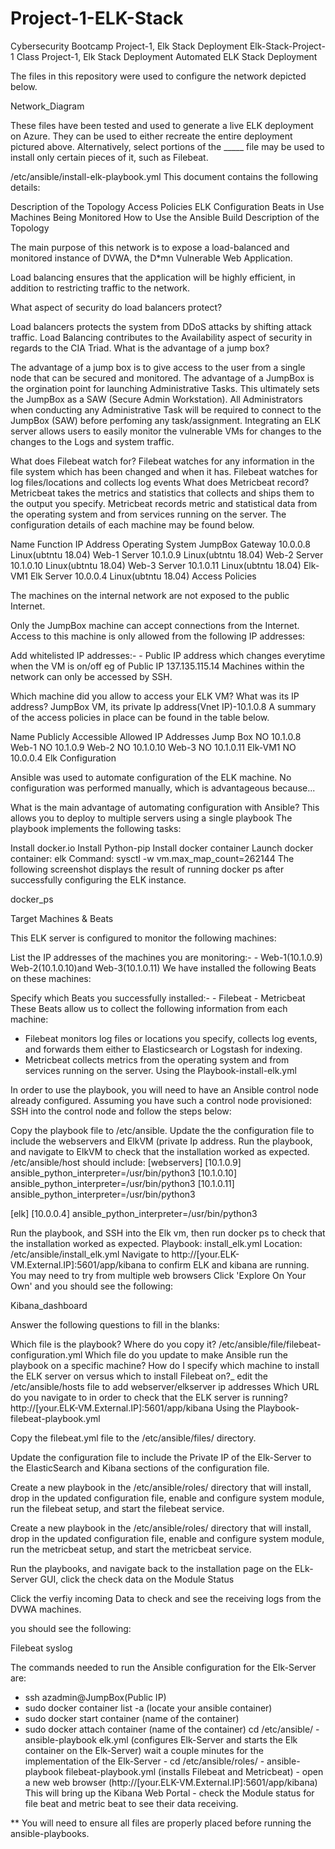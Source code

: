 # Project-1-ELK-Stack
Cybersecurity Bootcamp Project-1, Elk Stack Deployment
Elk-Stack-Project-1
Class Project-1, Elk Stack Deployment Automated ELK Stack Deployment

The files in this repository were used to configure the network depicted below.

Network_Diagram

These files have been tested and used to generate a live ELK deployment on Azure. They can be used to either recreate the entire deployment pictured above. Alternatively, select portions of the _____ file may be used to install only certain pieces of it, such as Filebeat.

   /etc/ansible/install-elk-playbook.yml
This document contains the following details:

Description of the Topology
Access Policies
ELK Configuration
Beats in Use
Machines Being Monitored
How to Use the Ansible Build
Description of the Topology

The main purpose of this network is to expose a load-balanced and monitored instance of DVWA, the D*mn Vulnerable Web Application.

Load balancing ensures that the application will be highly efficient, in addition to restricting traffic to the network.

What aspect of security do load balancers protect?

Load balancers protects the system from DDoS attacks by shifting attack traffic.
Load Balancing contributes to the Availability aspect of security in regards to the CIA Triad.
What is the advantage of a jump box?

The advantage of a jump box is to give access to the user from a single node that can be secured and monitored.
The advantage of a JumpBox is the orgination point for launching Administrative Tasks. This ultimately sets the JumpBox as a SAW (Secure Admin Workstation). All Administrators when conducting any Administrative Task will be required to connect to the JumpBox (SAW) before perfoming any task/assignment.
Integrating an ELK server allows users to easily monitor the vulnerable VMs for changes to the changes to the Logs and system traffic.

What does Filebeat watch for?
Filebeat watches for any information in the file system which has been changed and when it has.
Filebeat watches for log files/locations and collects log events
What does Metricbeat record?
Metricbeat takes the metrics and statistics that collects and ships them to the output you specify.
Metricbeat records metric and statistical data from the operating system and from services running on the server.
The configuration details of each machine may be found below.

Name	Function	IP Address	Operating System
JumpBox	Gateway	10.0.0.8	Linux(ubtntu 18.04)
Web-1	Server	10.1.0.9	Linux(ubtntu 18.04)
Web-2	Server	10.1.0.10	Linux(ubtntu 18.04)
Web-3	Server	10.1.0.11	Linux(ubtntu 18.04)
Elk-VM1	Elk Server	10.0.0.4	Linux(ubtntu 18.04)
Access Policies

The machines on the internal network are not exposed to the public Internet.

Only the JumpBox machine can accept connections from the Internet. Access to this machine is only allowed from the following IP addresses:

Add whitelisted IP addresses:- - Public IP address which changes everytime when the VM is on/off eg of Public IP 137.135.115.14
Machines within the network can only be accessed by SSH.

Which machine did you allow to access your ELK VM? What was its IP address? JumpBox VM, its private Ip address(Vnet IP)-10.1.0.8
A summary of the access policies in place can be found in the table below.

Name	Publicly Accessible	Allowed IP Addresses
Jump Box	NO	10.1.0.8
Web-1	NO	10.1.0.9
Web-2	NO	10.1.0.10
Web-3	NO	10.1.0.11
Elk-VM1	NO	10.0.0.4
Elk Configuration

Ansible was used to automate configuration of the ELK machine. No configuration was performed manually, which is advantageous because...

What is the main advantage of automating configuration with Ansible?
This allows you to deploy to multiple servers using a single playbook
The playbook implements the following tasks:

Install docker.io
Install Python-pip
Install docker container
Launch docker container: elk
Command: sysctl -w vm.max_map_count=262144
The following screenshot displays the result of running docker ps after successfully configuring the ELK instance.

docker_ps

Target Machines & Beats

This ELK server is configured to monitor the following machines:

List the IP addresses of the machines you are monitoring:- - Web-1(10.1.0.9) Web-2(10.1.0.10)and Web-3(10.1.0.11)
We have installed the following Beats on these machines:

Specify which Beats you successfully installed:- - Filebeat - Metricbeat
These Beats allow us to collect the following information from each machine:

- Filebeat monitors log files or locations you specify, collects log events, and forwards them either to Elasticsearch or Logstash for indexing.
- Metricbeat collects metrics from the operating system and from services running on the server.
Using the Playbook-install-elk.yml

 In order to use the playbook, you will need to have an Ansible control node already configured. Assuming you have such a control node provisioned: 
SSH into the control node and follow the steps below:

Copy the playbook file to /etc/ansible.
Update the the configuration file to include the webservers and ElkVM (private Ip address.
Run the playbook, and navigate to ElkVM to check that the installation worked as expected. /etc/ansible/host should include:
[webservers] [10.1.0.9] ansible_python_interpreter=/usr/bin/python3 [10.1.0.10] ansible_python_interpreter=/usr/bin/python3 [10.1.0.11] ansible_python_interpreter=/usr/bin/python3

[elk] [10.0.0.4] ansible_python_interpreter=/usr/bin/python3

Run the playbook, and SSH into the Elk vm, then run docker ps to check that the installation worked as expected. Playbook: install_elk.yml Location: /etc/ansible/install_elk.yml Navigate to http://[your.ELK-VM.External.IP]:5601/app/kibana to confirm ELK and kibana are running. You may need to try from multiple web browsers Click 'Explore On Your Own' and you should see the following:

Kibana_dashboard

Answer the following questions to fill in the blanks:

Which file is the playbook? Where do you copy it? /etc/ansible/file/filebeat-configuration.yml
Which file do you update to make Ansible run the playbook on a specific machine? How do I specify which machine to install the ELK server on versus which to install Filebeat on?_ edit the /etc/ansible/hosts file to add webserver/elkserver ip addresses
Which URL do you navigate to in order to check that the ELK server is running? http://[your.ELK-VM.External.IP]:5601/app/kibana
Using the Playbook-filebeat-playbook.yml

Copy the filebeat.yml file to the /etc/ansible/files/ directory.

Update the configuration file to include the Private IP of the Elk-Server to the ElasticSearch and Kibana sections of the configuration file.

Create a new playbook in the /etc/ansible/roles/ directory that will install, drop in the updated configuration file, enable and configure system module, run the filebeat setup, and start the filebeat service.

Create a new playbook in the /etc/ansible/roles/ directory that will install, drop in the updated configuration file, enable and configure system module, run the metricbeat setup, and start the metricbeat service.

Run the playbooks, and navigate back to the installation page on the ELk-Server GUI, click the check data on the Module Status

Click the verfiy incoming Data to check and see the receiving logs from the DVWA machines.

you should see the following:

Filebeat syslog

The commands needed to run the Ansible configuration for the Elk-Server are:

- ssh azadmin@JumpBox(Public IP)
- sudo docker container list -a (locate your ansible container)
- sudo docker start container (name of the container)
- sudo docker attach container (name of the container)
cd /etc/ansible/ - ansible-playbook elk.yml (configures Elk-Server and starts the Elk container on the Elk-Server) wait a couple minutes for the implementation of the Elk-Server - cd /etc/ansible/roles/ - ansible-playbook filebeat-playbook.yml (installs Filebeat and Metricbeat) - open a new web browser (http://[your.ELK-VM.External.IP]:5601/app/kibana) This will bring up the Kibana Web Portal - check the Module status for file beat and metric beat to see their data receiving.

** You will need to ensure all files are properly placed before running the ansible-playbooks.
